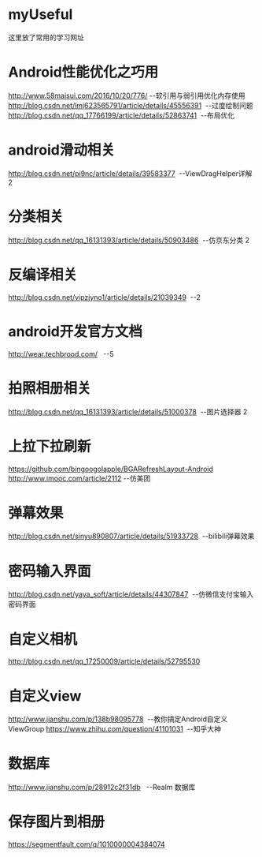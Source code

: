 # myUseful
这里放了常用的学习网址

# Android性能优化之巧用
http://www.58maisui.com/2016/10/20/776/  --软引用与弱引用优化内存使用
http://blog.csdn.net/lmj623565791/article/details/45556391  --过度绘制问题
http://blog.csdn.net/qq_17766199/article/details/52863741  --布局优化

# android滑动相关
http://blog.csdn.net/pi9nc/article/details/39583377  --ViewDragHelper详解 2

# 分类相关
http://blog.csdn.net/qq_16131393/article/details/50903486  --仿京东分类  2

# 反编译相关
http://blog.csdn.net/vipzjyno1/article/details/21039349  --2

# android开发官方文档
http://wear.techbrood.com/   --5

# 拍照相册相关
http://blog.csdn.net/qq_16131393/article/details/51000378  --图片选择器  2

# 上拉下拉刷新
https://github.com/bingoogolapple/BGARefreshLayout-Android
http://www.imooc.com/article/2112  --仿美团

# 弹幕效果
http://blog.csdn.net/sinyu890807/article/details/51933728  --bilibili弹幕效果

# 密码输入界面
http://blog.csdn.net/yaya_soft/article/details/44307847  --仿微信支付宝输入密码界面

# 自定义相机
http://blog.csdn.net/qq_17250009/article/details/52795530

# 自定义view
http://www.jianshu.com/p/138b98095778  --教你搞定Android自定义ViewGroup
https://www.zhihu.com/question/41101031  --知乎大神

# 数据库
http://www.jianshu.com/p/28912c2f31db   --Realm 数据库

# 保存图片到相册
https://segmentfault.com/q/1010000004384074


